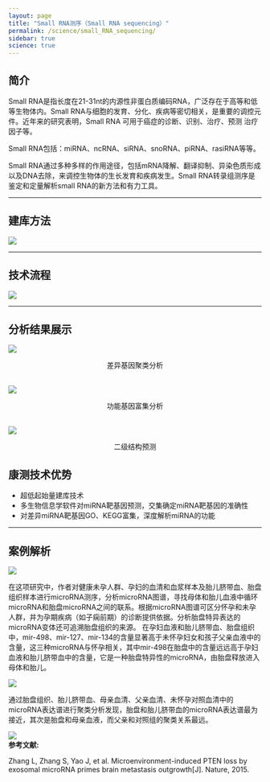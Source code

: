 ```yaml
---
layout: page
title: "Small RNA测序（Small RNA sequencing）"
permalink: /science/small_RNA_sequencing/
sidebar: true
science: true
---
```


## 简介

Small RNA是指长度在21-31nt的内源性非蛋白质编码RNA，广泛存在于高等和低等生物体内。Small RNA与细胞的发育、分化、疾病等密切相关，是重要的调控元件。近年来的研究表明，Small RNA 可用于癌症的诊断、识别、治疗、预测 治疗因子等。

Small RNA包括：miRNA、ncRNA、siRNA、snoRNA、piRNA、rasiRNA等等。

Small RNA通过多种多样的作用途径，包括mRNA降解、翻译抑制、异染色质形成以及DNA去除，来调控生物体的生长发育和疾病发生。Small RNA转录组测序是鉴定和定量解析small RNA的新方法和有力工具。

---

## 建库方法

<img  class="fig40" src="/image/small_RNA_sequencing/new建库原理图-smallrna测序.jpg">

---

## 技术流程

<img class="fig70" src="/image/small_RNA_sequencing/workflow.png">

---

## 分析结果展示

<img class="fig70" src="/image/small_RNA_sequencing/差异基因聚类分析.png">
<p style="text-align: center; ">差异基因聚类分析</p>
<br />

<img class="fig60" src="/image/small_RNA_sequencing/功能基因富集分析.png">
<p style="text-align: center; ">功能基因富集分析</p>
<br />

<img class="fig60" src="/image/small_RNA_sequencing/d.png">
<p style="text-align: center; ">二级结构预测</p>


## 康测技术优势

* 超低起始量建库技术
* 多生物信息学软件对miRNA靶基因预测，交集确定miRNA靶基因的准确性
* 对差异miRNA靶基因GO、KEGG富集，深度解析miRNA的功能

---

## 案例解析

<img src="/image/small_RNA_sequencing/smallRNA文献.png">

在这项研究中，作者对健康未孕人群、孕妇的血清和血浆样本及胎儿脐带血、胎盘组织样本进行microRNA测序，分析microRNA图谱，寻找母体和胎儿血液中循环microRNA和胎盘microRNA之间的联系。根据microRNA图谱可区分怀孕和未孕人群，并为孕期疾病（如子痫前期）的诊断提供依据。分析胎盘特异表达的microRNA变体还可追溯胎盘组织的来源。
在孕妇血液和胎儿脐带血、胎盘组织中，mir-498、mir-127、mir-134的含量显著高于未怀孕妇女和孩子父亲血液中的含量，这三种microRNA与怀孕相关，其中mir-498在胎盘中的含量远远高于孕妇血液和胎儿脐带血中的含量，它是一种胎盘特异性的microRNA，由胎盘释放进入母体和胎儿。

<img src="/image/small_RNA_sequencing/small-seq-4.png">

通过胎盘组织、胎儿脐带血、母亲血清、父亲血清、未怀孕对照血清中的microRNA表达谱进行聚类分析发现，胎盘和胎儿脐带血的microRNA表达谱最为接近，其次是胎盘和母亲血液，而父亲和对照组的聚类关系最远。

<img class="fig40" src="/image/small_RNA_sequencing/small-seq-5.png">

<div><strong>参考文献:</strong><div>

Zhang L, Zhang S, Yao J, et al. Microenvironment-induced PTEN loss by exosomal microRNA primes brain metastasis outgrowth[J]. Nature, 2015.
